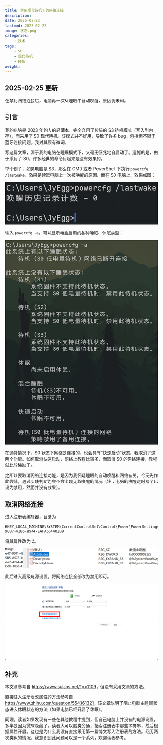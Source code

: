 ```yaml
---
title: 禁用现代待机下的网络连接
description: 
date: 2025-02-22
lastmod: 2025-02-25
image: 状态.png
categories:
    - 技术
tags:
    - S0
    - 现代待机
    - 睡眠
weight: 
---
```


## 2025-02-25 更新

在禁用网络连接后，电脑再一次从睡眠中自动唤醒，原因仍未知。

## 引言

我的电脑是 2023 年购入的轻薄本，完全弃用了传统的 S3 待机模式（写入到内存），而采用了 S0 现代待机。该模式并不好用，导致了许多 bug，包括但不限于蓝牙连接问题。我对其颇有微词。

写这篇文章，源于我的电脑在睡眠模式下，又毫无征兆地自启动了。遗憾的是，由于采用了 S0，许多经典的命令用起来是没有效果的。

举个例子，如果电脑是 S3，那么在 CMD 或者 PowerShell 下执行 `powercfg /lastwake`，效果是读取电脑上一次被唤醒的原因。而在 S0 电脑上，效果如图：

![命令](命令.png)

输入 `powercfg -a`，可以显示电脑启用的各种睡眠、休眠类型：

![状态](状态.png)

在通常情况下，S0 状态下网络是连接的，也会具有“快速启动”状态，我取消了这两个功能。如何取消快速启动，网络上教程比较多，而取消 S0 的网络连接，教程就比较稀缺了。

之所以要取消网络连接功能，是因为我怀疑睡眠的自动唤醒和网络有关，今天先作此尝试，通过实践判断还会不会出现无故唤醒的情况（注：电脑的唤醒定时器早已设为禁用，然而并没有效果）。

## 取消网络连接

进入注册表编辑器，目录为

```reg
HKEY_LOCAL_MACHINE\SYSTEM\CurrentControlSet\Control\Power\PowerSettings\F15576E8-98B7-4186-B944-EAFA664402D9
```

将其属性改为 2。

![属性](属性.png)

此后进入高级电源设置，将网络连接全部改为禁用即可。

![高级电源](电源.png)

## 补充

本文章参考自 <https://www.sulabs.net/?p=1109>，但没有采用文章的方法。

直接进入注册表改属性的方法参考自 <https://www.zhihu.com/question/554361321>，该文章说明了阻止电脑由睡眠状态进入休眠状态的方法（如果电脑已经开启了休眠）。

同理，读者如果发现有一些在其他教程中提到，但自己电脑上并没有的电源设置，多半是因为微软隐藏了。读者大可以触类旁通，搜索注册表中那些字符串，然后根据属性开启。这也是为什么我没有直接采用第一篇博文写入注册表的方法。经历两次类似的情况，我意识到此问题可以是一个系列，欢迎读者参考。
